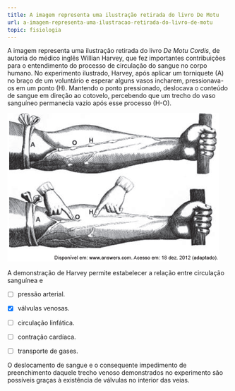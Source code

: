 ```yaml
---
title: A imagem representa uma ilustração retirada do livro De Motu
url: a-imagem-representa-uma-ilustracao-retirada-do-livro-de-motu
topic: fisiologia
---
```



A imagem representa uma ilustração retirada do livro *De Motu Cordis*, de autoria do médico inglês Willian Harvey, que fez importantes contribuições para o entendimento do processo de circulação do sangue no corpo humano. No experimento ilustrado, Harvey, após aplicar um torniquete (A) no braço de um voluntário e esperar alguns vasos incharem, pressionava-os em um ponto (H). Mantendo o ponto pressionado, deslocava o conteúdo de sangue em direção ao cotovelo, percebendo que um trecho do vaso sanguíneo permanecia vazio após esse processo (H-O).

![](7ec175c3-d56d-c702-156d-a1d93218ed1a.png)

A demonstração de Harvey permite estabelecer a relação entre circulação sanguínea e



- [ ] pressão arterial.
- [x] válvulas venosas.
- [ ] circulação linfática.
- [ ] contração cardíaca.
- [ ] transporte de gases.


O deslocamento de sangue e o consequente impedimento de preenchimento daquele trecho venoso demonstrados no experimento são possíveis graças à existência de válvulas no interior das veias.
